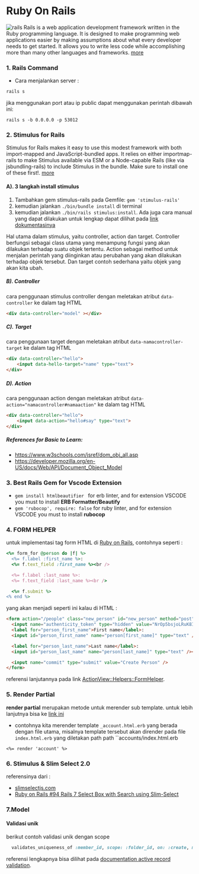 # Ruby On Rails
![rails](https://upload.wikimedia.org/wikipedia/commons/thumb/6/62/Ruby_On_Rails_Logo.svg/1200px-Ruby_On_Rails_Logo.svg.png)
Rails is a web application development framework written in the Ruby programming language. It is designed to make programming web applications easier by making assumptions about what every developer needs to get started. It allows you to write less code while accomplishing more than many other languages and frameworks. [more](https://guides.rubyonrails.org/getting_started.html)


### 1. Rails Command
- Cara menjalankan server : 
```bash
rails s
```

jika menggunakan port atau ip public dapat menggunakan perintah dibawah ini:
```
rails s -b 0.0.0.0 -p 53012
```

### 2. Stimulus for Rails
Stimulus for Rails makes it easy to use this modest framework with both import-mapped and JavaScript-bundled apps. It relies on either importmap-rails to make Stimulus available via ESM or a Node-capable Rails (like via jsbundling-rails) to include Stimulus in the bundle. Make sure to install one of these first!. [more](https://github.com/hotwired/stimulus-rails)

#### A). 3 langkah install stimulus
   1. Tambahkan gem stimulus-rails pada Gemfile: ```gem 'stimulus-rails'```
   2. kemudian jalankan ```./bin/bundle install``` di terminal
   3. kemudian jalankan ```./bin/rails stimulus:install```.
    Ada juga cara manual yang dapat dilakukan untuk lengkap dapat dilihat pada [link dokumentasinya](https://github.com/hotwired/stimulus-rails)

Hal utama dalam stimulus, yaitu controller, action dan target. Controller berfungsi sebagai class utama yang menampung fungsi yang akan dilakukan terhadap suatu objek tertentu. Action sebagai method untuk menjalan perintah yang diinginkan atau perubahan yang akan dilakukan terhadap objek tersebut. Dan target contoh sederhana yaitu objek yang akan kita ubah.

##### B). Controller
cara penggunaan stimulus controller dengan meletakan atribut ```data-controller``` ke dalam tag HTML
```html
<div data-controller="model" ></div>
```

##### C). Target
cara penggunaan target dengan meletakan atribut ```data-namacontroller-target``` ke dalam tag HTML
```html
<div data-controller="hello">
    <input data-hello-target="name" type="text">
</div>
```

#####  D). Action
cara penggunaan action dengan meletakan atribut ```data-action="namacontroller#namaaction"``` ke dalam tag HTML
```html
<div data-controller="hello">
    <input data-action="hello#say" type="text">
</div>
```
##### References for Basic to Learn: 
- https://www.w3schools.com/jsref/dom_obj_all.asp
- https://developer.mozilla.org/en-US/docs/Web/API/Document_Object_Model


### 3. Best Rails Gem for Vscode Extension
- ```gem install htmlbeautifier ``` for erb linter, and for extension VSCODE you must to install **ERB Formatter/Beautify** 
- ```gem 'rubocop', require: false``` for ruby linter, and for extension VSCODE you must to install **rubocop**

### 4. FORM HELPER
untuk implementasi tag form HTML di [Ruby on Rails](https://guides.rubyonrails.org/getting_started.html), contohnya seperti : 
```ruby
<%= form_for @person do |f| %>
  <%= f.label :first_name %>:
  <%= f.text_field :first_name %><br />

  <%= f.label :last_name %>:
  <%= f.text_field :last_name %><br />

  <%= f.submit %>
<% end %>
```

yang akan menjadi seperti ini kalau di HTML : 
```html 
<form action="/people" class="new_person" id="new_person" method="post">
  <input name="authenticity_token" type="hidden" value="NrOp5bsjoLRuK8IW5+dQEYjKGUJDe7TQoZVvq95Wteg=" />
  <label for="person_first_name">First name</label>:
  <input id="person_first_name" name="person[first_name]" type="text" /><br />

  <label for="person_last_name">Last name</label>:
  <input id="person_last_name" name="person[last_name]" type="text" /><br />

  <input name="commit" type="submit" value="Create Person" />
</form>
```
referensi lanjutannya pada link [ActionView::Helpers::FormHelper](https://api.rubyonrails.org/v5.1/classes/ActionView/Helpers/FormHelper.html).


### 5. Render Partial
**render partial** merupakan metode untuk merender sub template. untuk lebih lanjutnya bisa ke [link ini](https://api.rubyonrails.org/classes/ActionView/PartialRenderer.html)

- contohnya kita merender template ```_account.html.erb``` yang berada dengan file utama, misalnya template tersebut akan dirender pada file ```index.html.erb``` yang diletakan path path ``accounts/index.html.erb

```erb
<%= render 'account' %>
```

### 6. Stimulus & Slim Select 2.0
referensinya dari :
 - [slimselectjs.com](https://slimselectjs.com) 
 - [Ruby on Rails #94 Rails 7 Select Box with Search using Slim-Select
](https://slimselectjs.com)

### 7.Model

#### Validasi unik
berikut contoh validasi unik dengan scope
```ruby
  validates_uniqueness_of :member_id, scope: :folder_id, on: :create, message: 'must be unique'
```

referensi lengkapnya bisa dilihat pada [documentation active record validation](https://guides.rubyonrails.org/active_record_validations.html).